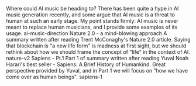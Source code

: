 Where could AI music be heading to?
There has been quite a hype in AI music generation recently, and some argue that AI music is a threat to human at such an early stage. My point stands firmly: AI music is never meant to replace human musicians, and I provide some examples of its usage.
ai-music-direction
Nature 2.0 - a mind-blowing approach
A summary written after reading Trent McConaghy's Nature 2.0 article. Saying that blockchain is "a new life form" is madness at first sight, but we should rethink about how we should frame the concept of "life" in the context of AI.
nature-v2
Sapiens - Pt.1
Part 1 of summary written after reading Yuval Noah Harari's best seller - Sapiens: A Brief History of Humankind. Great perspective provided by Yuval, and in Part 1 we will focus on "how we have come over as human beings".
sapiens-1